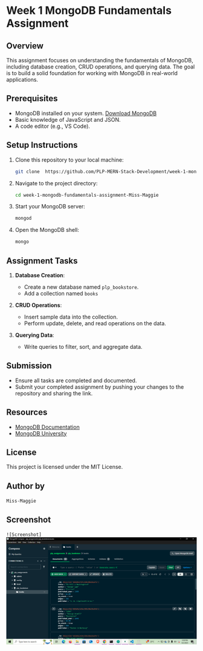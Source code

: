 # Week 1 MongoDB Fundamentals Assignment

## Overview
This assignment focuses on understanding the fundamentals of MongoDB, including database creation, CRUD operations, and querying data. The goal is to build a solid foundation for working with MongoDB in real-world applications.

## Prerequisites
- MongoDB installed on your system. [Download MongoDB](https://www.mongodb.com/try/download/community)
- Basic knowledge of JavaScript and JSON.
- A code editor (e.g., VS Code).

## Setup Instructions
1. Clone this repository to your local machine:
   ```bash
   git clone  https://github.com/PLP-MERN-Stack-Development/week-1-mongodb-fundamentals-assignment-Miss-Maggie.git
   ```
2. Navigate to the project directory:
   ```bash
   cd week-1-mongodb-fundamentals-assignment-Miss-Maggie
   ```
3. Start your MongoDB server:
   ```bash
   mongod
   ```
4. Open the MongoDB shell:
   ```bash
   mongo
   ```

## Assignment Tasks
1. **Database Creation**:
   - Create a new database named `plp_bookstore`.
   - Add a collection named  `books`

2. **CRUD Operations**:
   - Insert sample data into the collection.
   - Perform update, delete, and read operations on the data.

3. **Querying Data**:
   - Write queries to filter, sort, and aggregate data.

## Submission
- Ensure all tasks are completed and documented.
- Submit your completed assignment by pushing your changes to the repository and sharing the link.

## Resources
- [MongoDB Documentation](https://www.mongodb.com/docs/)
- [MongoDB University](https://university.mongodb.com/)

## License
This project is licensed under the MIT License.

## Author by 

`Miss-Maggie`

## Screenshot

`![Screenshot]`
![alt text](image.png)